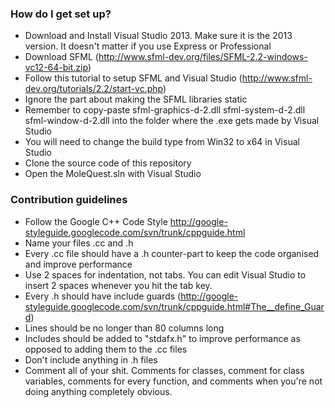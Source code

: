 ### How do I get set up? ###

* Download and Install Visual Studio 2013. Make sure it is the 2013 version. It doesn't matter if you use Express or Professional 
* Download SFML (http://www.sfml-dev.org/files/SFML-2.2-windows-vc12-64-bit.zip)
* Follow this tutorial to setup SFML and Visual Studio (http://www.sfml-dev.org/tutorials/2.2/start-vc.php)
* Ignore the part about making the SFML libraries static
* Remember to copy-paste sfml-graphics-d-2.dll sfml-system-d-2.dll sfml-window-d-2.dll into the folder where the .exe gets made by Visual Studio
* You will need to change the build type from Win32 to x64 in Visual Studio
* Clone the source code of this repository 
* Open the MoleQuest.sln with Visual Studio

### Contribution guidelines ###

* Follow the Google C++ Code Style http://google-styleguide.googlecode.com/svn/trunk/cppguide.html
* Name your files .cc and .h
* Every .cc file should have a .h counter-part to keep the code organised and improve performance
* Use 2 spaces for indentation, not tabs. You can edit Visual Studio to insert 2 spaces whenever you hit the tab key.
* Every .h should have include guards (http://google-styleguide.googlecode.com/svn/trunk/cppguide.html#The__define_Guard)
* Lines should be no longer than 80 columns long
* Includes should be added to "stdafx.h" to improve performance as opposed to adding them to the .cc files
* Don't include anything in .h files
* Comment all of your shit. Comments for classes, comment for class variables, comments for every function, and comments when you're not doing anything completely obvious.